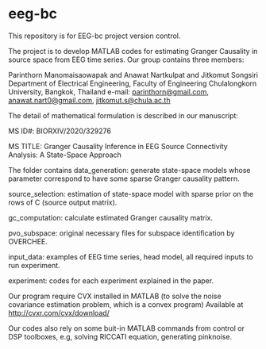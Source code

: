 # eeg-bc
This repository is for EEG-bc project version control.

The project is to develop MATLAB codes for estimating Granger Causality in source space from EEG time series. Our group contains three members:

Parinthorn Manomaisaowapak and Anawat Nartkulpat and Jitkomut Songsiri
Department of Electrical Engineering, Faculty of Engineering
Chulalongkorn University, Bangkok, Thailand 
e-mail: parinthorn@gmail.com, anawat.nart0@gmail.com, jitkomut.s@chula.ac.th
 
The detail of mathematical formulation is described in our manuscript: 

MS ID#: BIORXIV/2020/329276

MS TITLE: Granger Causality Inference in EEG Source Connectivity Analysis: A State-Space Approach

The folder contains
data_generation: generate state-space models whose parameter correspond to have some sparse Granger causality pattern.

source_selection: estimation of state-space model with sparse prior on the rows of C (source output matrix).

gc_computation: calculate estimated Granger causality matrix.

pvo_subspace: original necessary files for subspace identification by OVERCHEE.

input_data: examples of EEG time series, head model, all required inputs to run experiment.

experiment: codes for each experiment explained in the paper.

Our program require CVX installed in MATLAB (to solve the noise covariance estimation problem, which is a convex program)
Available at http://cvxr.com/cvx/download/

Our codes also rely on some buit-in MATLAB commands from control or DSP toolboxes, e.g, solving RICCATI equation, generating pinknoise.

